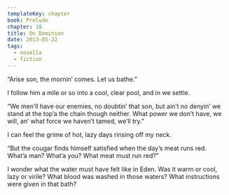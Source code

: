 ```yaml
---
templateKey: chapter
book: Prelude
chapter: 18
title: On Dominion
date: 2013-05-22
tags:
  - novella
  - fiction
---
```


“Arise son, the mornin’ comes. Let us bathe.”

I follow him a mile or so into a cool, clear pool, and in we settle.

“We men’ll have our enemies, no doubtin’ that son, but ain’t no
denyin’ we stand at the top’a the chain though neither. What power
we don’t have, we will, an’ what force we haven’t tamed, we’ll try.”

I can feel the grime of hot, lazy days rinsing off my neck.

“But the cougar finds himself satisfied when the day’s meat runs
red. What’a man? What’a you? What meat must run red?”

I wonder what the water must have felt like in Eden. Was it warm or
cool, lazy or virile? What blood was washed in those waters? What
instructions were given in that bath?